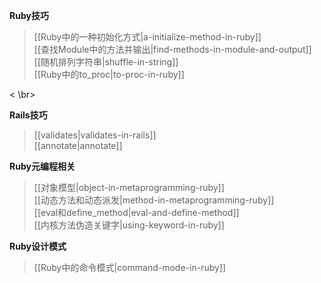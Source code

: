 **Ruby技巧**
> [[Ruby中的一种初始化方式|a-initialize-method-in-ruby]]  
[[查找Module中的方法并输出|find-methods-in-module-and-output]]  
[[随机排列字符串|shuffle-in-string]]  
[[Ruby中的to_proc|to-proc-in-ruby]]  

< \br>

**Rails技巧**
> [[validates|validates-in-rails]]  
[[annotate|annotate]]  
 

**Ruby元编程相关**
> [[对象模型|object-in-metaprogramming-ruby]]  
[[动态方法和动态派发|method-in-metaprogramming-ruby]]  
[[eval和define_method|eval-and-define-method]]  
[[内核方法伪造关键字|using-keyword-in-ruby]]



**Ruby设计模式**
> [[Ruby中的命令模式|command-mode-in-ruby]]


